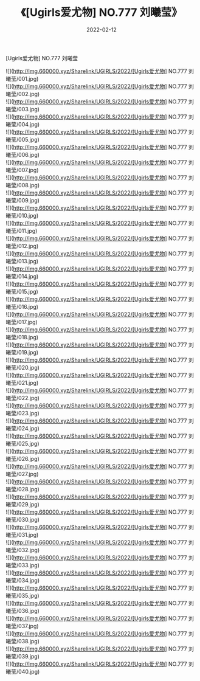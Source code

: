 ﻿---
layout: post
title:  《[Ugirls爱尤物] NO.777 刘曦莹》
date:   2022-02-12
img: http://img.660000.xyz/Sharelink/UGIRLS/2022/[Ugirls爱尤物] NO.777 刘曦莹/000.jpg
categories: [美女, 清纯, 唯美]
---

[Ugirls爱尤物] NO.777 刘曦莹

 ![](http://img.660000.xyz/Sharelink/UGIRLS/2022/[Ugirls爱尤物] NO.777 刘曦莹/001.jpg) <br>![](http://img.660000.xyz/Sharelink/UGIRLS/2022/[Ugirls爱尤物] NO.777 刘曦莹/002.jpg) <br>![](http://img.660000.xyz/Sharelink/UGIRLS/2022/[Ugirls爱尤物] NO.777 刘曦莹/003.jpg) <br>![](http://img.660000.xyz/Sharelink/UGIRLS/2022/[Ugirls爱尤物] NO.777 刘曦莹/004.jpg) <br>![](http://img.660000.xyz/Sharelink/UGIRLS/2022/[Ugirls爱尤物] NO.777 刘曦莹/005.jpg) <br>![](http://img.660000.xyz/Sharelink/UGIRLS/2022/[Ugirls爱尤物] NO.777 刘曦莹/006.jpg) <br>![](http://img.660000.xyz/Sharelink/UGIRLS/2022/[Ugirls爱尤物] NO.777 刘曦莹/007.jpg) <br>![](http://img.660000.xyz/Sharelink/UGIRLS/2022/[Ugirls爱尤物] NO.777 刘曦莹/008.jpg) <br>![](http://img.660000.xyz/Sharelink/UGIRLS/2022/[Ugirls爱尤物] NO.777 刘曦莹/009.jpg) <br>![](http://img.660000.xyz/Sharelink/UGIRLS/2022/[Ugirls爱尤物] NO.777 刘曦莹/010.jpg) <br>![](http://img.660000.xyz/Sharelink/UGIRLS/2022/[Ugirls爱尤物] NO.777 刘曦莹/011.jpg) <br>![](http://img.660000.xyz/Sharelink/UGIRLS/2022/[Ugirls爱尤物] NO.777 刘曦莹/012.jpg) <br>![](http://img.660000.xyz/Sharelink/UGIRLS/2022/[Ugirls爱尤物] NO.777 刘曦莹/013.jpg) <br>![](http://img.660000.xyz/Sharelink/UGIRLS/2022/[Ugirls爱尤物] NO.777 刘曦莹/014.jpg) <br>![](http://img.660000.xyz/Sharelink/UGIRLS/2022/[Ugirls爱尤物] NO.777 刘曦莹/015.jpg) <br>![](http://img.660000.xyz/Sharelink/UGIRLS/2022/[Ugirls爱尤物] NO.777 刘曦莹/016.jpg) <br>![](http://img.660000.xyz/Sharelink/UGIRLS/2022/[Ugirls爱尤物] NO.777 刘曦莹/017.jpg) <br>![](http://img.660000.xyz/Sharelink/UGIRLS/2022/[Ugirls爱尤物] NO.777 刘曦莹/018.jpg) <br>![](http://img.660000.xyz/Sharelink/UGIRLS/2022/[Ugirls爱尤物] NO.777 刘曦莹/019.jpg) <br>![](http://img.660000.xyz/Sharelink/UGIRLS/2022/[Ugirls爱尤物] NO.777 刘曦莹/020.jpg) <br>![](http://img.660000.xyz/Sharelink/UGIRLS/2022/[Ugirls爱尤物] NO.777 刘曦莹/021.jpg) <br>![](http://img.660000.xyz/Sharelink/UGIRLS/2022/[Ugirls爱尤物] NO.777 刘曦莹/022.jpg) <br>![](http://img.660000.xyz/Sharelink/UGIRLS/2022/[Ugirls爱尤物] NO.777 刘曦莹/023.jpg) <br>![](http://img.660000.xyz/Sharelink/UGIRLS/2022/[Ugirls爱尤物] NO.777 刘曦莹/024.jpg) <br>![](http://img.660000.xyz/Sharelink/UGIRLS/2022/[Ugirls爱尤物] NO.777 刘曦莹/025.jpg) <br>![](http://img.660000.xyz/Sharelink/UGIRLS/2022/[Ugirls爱尤物] NO.777 刘曦莹/026.jpg) <br>![](http://img.660000.xyz/Sharelink/UGIRLS/2022/[Ugirls爱尤物] NO.777 刘曦莹/027.jpg) <br>![](http://img.660000.xyz/Sharelink/UGIRLS/2022/[Ugirls爱尤物] NO.777 刘曦莹/028.jpg) <br>![](http://img.660000.xyz/Sharelink/UGIRLS/2022/[Ugirls爱尤物] NO.777 刘曦莹/029.jpg) <br>![](http://img.660000.xyz/Sharelink/UGIRLS/2022/[Ugirls爱尤物] NO.777 刘曦莹/030.jpg) <br>![](http://img.660000.xyz/Sharelink/UGIRLS/2022/[Ugirls爱尤物] NO.777 刘曦莹/031.jpg) <br>![](http://img.660000.xyz/Sharelink/UGIRLS/2022/[Ugirls爱尤物] NO.777 刘曦莹/032.jpg) <br>![](http://img.660000.xyz/Sharelink/UGIRLS/2022/[Ugirls爱尤物] NO.777 刘曦莹/033.jpg) <br>![](http://img.660000.xyz/Sharelink/UGIRLS/2022/[Ugirls爱尤物] NO.777 刘曦莹/034.jpg) <br>![](http://img.660000.xyz/Sharelink/UGIRLS/2022/[Ugirls爱尤物] NO.777 刘曦莹/035.jpg) <br>![](http://img.660000.xyz/Sharelink/UGIRLS/2022/[Ugirls爱尤物] NO.777 刘曦莹/036.jpg) <br>![](http://img.660000.xyz/Sharelink/UGIRLS/2022/[Ugirls爱尤物] NO.777 刘曦莹/037.jpg) <br>![](http://img.660000.xyz/Sharelink/UGIRLS/2022/[Ugirls爱尤物] NO.777 刘曦莹/038.jpg) <br>![](http://img.660000.xyz/Sharelink/UGIRLS/2022/[Ugirls爱尤物] NO.777 刘曦莹/039.jpg) <br>![](http://img.660000.xyz/Sharelink/UGIRLS/2022/[Ugirls爱尤物] NO.777 刘曦莹/040.jpg) <br>